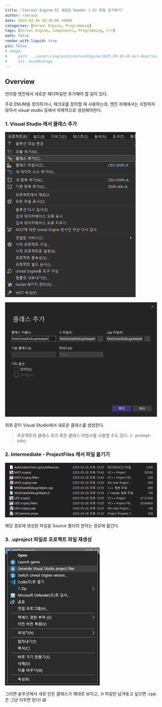 ```yaml
---
title: "[Unreal Engine 5] 새로운 header (.h) 파일 추가하기"
author: ramraid
date: 2025-03-26 10:30:00 +0800
categories: [Unreal Engine, Programming]
tags: [Unreal Engine, Components, Programming, C++]
math: false
render_with_liquid: true
pin: false
# image:
#     path: ../assets/img/posts/UnrealEngine/2025-03-18-UE-Hit-Reaction-01.png
#     alt: AnimMontage
---
```


## Overview

언리얼 엔진에서 새로운 헤더파일만 추가해야 할 일이 있다.

주로 ENUM을 정의하거나, 매크로를 정의할 때 사용하는데, 엔진 자체에서는 지원하지 않아서 visual studio 등에서 자체적으로 생성해야한다.

### 1. Visual Studio 에서 클래스 추가

![visual studio](../assets/img/posts/UnrealEngine/2025-03-26-UE-Create-Header-01.png)

![visual studio](../assets/img/posts/UnrealEngine/2025-03-26-UE-Create-Header-02.png)

위와 같이 Visual Studio에서 새로운 클래스를 생성한다.

> 프로젝트의 클래스 추가 혹은 클래스 마법사를 사용할 수도 있다.
{: .prompt-info}

### 2. Intermediate - ProjectFiles 에서 파일 옮기기

![Intermediate - ProjectFiles](../assets/img/posts/UnrealEngine/2025-03-26-UE-Create-Header-03.png)

해당 경로에 생성된 파일을 Source 폴더의 원하는 경로에 옮긴다.

### 3. .uproject 파일로 프로젝트 파일 재생성

![Regenerate Visual Studio project files](../assets/img/posts/UnrealEngine/2025-03-26-UE-Create-Header-04.png)

그러면 솔루션에서 새로 만든 클래스가 제대로 보이고, .h 파일만 남겨놓고 싶으면 .cpp은 그냥 지우면 된다! 😃
